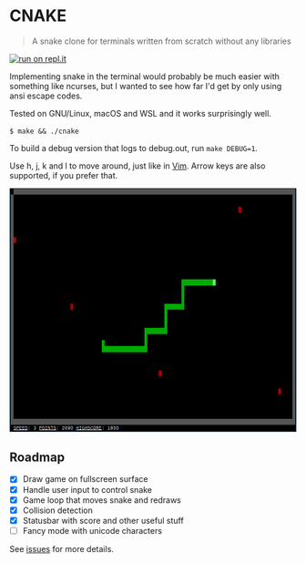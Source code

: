 # CNAKE

> A snake clone for terminals written from scratch without any libraries

[![run on repl.it](http://repl.it/badge/github/veloek/cnake)](https://repl.it/github/veloek/cnake)

Implementing snake in the terminal would probably be much easier with
something like ncurses, but I wanted to see how far I'd get by only using ansi
escape codes.

Tested on GNU/Linux, macOS and WSL and it works surprisingly well.

```
$ make && ./cnake
```

To build a debug version that logs to debug.out, run `make DEBUG=1`.

Use h, j, k and l to move around, just like in [Vim](https://www.vim.org).
Arrow keys are also supported, if you prefer that.

![Screenshot](screenshot.png)

## Roadmap

- [X] Draw game on fullscreen surface
- [X] Handle user input to control snake
- [X] Game loop that moves snake and redraws
- [X] Collision detection
- [X] Statusbar with score and other useful stuff
- [ ] Fancy mode with unicode characters

See [issues](https://github.com/veloek/cnake/issues) for more details.
